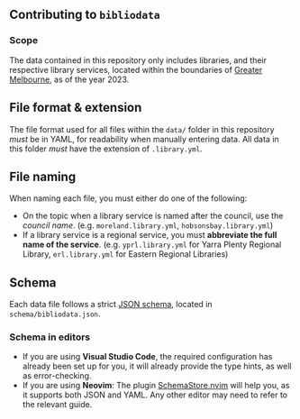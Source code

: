 ## Contributing to `bibliodata`
### Scope
The data contained in this repository only includes libraries, and their respective library services, located within the boundaries of [Greater Melbourne](https://www.sro.vic.gov.au/greater-melbourne-map-and-urban-zones), as of the year 2023.

## File format & extension
The file format used for all files within the `data/` folder in this repository _must_ be in YAML, for readability when manually entering data. All data in this folder _must_ have the extension of `.library.yml`.

## File naming
When naming each file, you must either do one of the following:
- On the topic when a library service is named after the council, use the _council name_. (e.g. `moreland.library.yml`, `hobsonsbay.library.yml`)
- If a library service is a regional service, you must **abbreviate the full name of the service**. (e.g. `yprl.library.yml` for Yarra Plenty Regional Library, `erl.library.yml` for Eastern Regional Libraries)

## Schema
Each data file follows a strict [JSON schema](https://json-schema.org/), located in `schema/bibliodata.json`.
### Schema in editors
- If you are using **Visual Studio Code**, the required configuration has already been set up for you, it will already provide the type hints, as well as error-checking.
- If you are using **Neovim**: The plugin [SchemaStore.nvim](https://github.com/b0o/SchemaStore.nvim) will help you, as it supports both JSON and YAML.
Any other editor may need to refer to the relevant guide.

<!-- TODO: write more data here. -->
